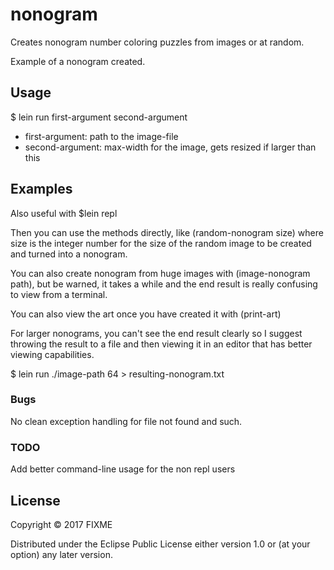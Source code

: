 # nonogram

Creates nonogram number coloring puzzles from images or at random.

Example of a nonogram created.

## Usage

$ lein run first-argument second-argument

* first-argument: path to the image-file
* second-argument: max-width for the image, gets resized if larger than this

## Examples
Also useful with $lein repl

Then you can use the methods directly, like (random-nonogram size) where size
is the integer number for the size of the random image to be created and turned 
into a nonogram.

You can also create nonogram from huge images with (image-nonogram path), but be 
warned, it takes a while and the end result is really confusing to view from a terminal.

You can also view the art once you have created it with (print-art)

For larger nonograms, you can't see the end result clearly so I suggest throwing
the result to a file and then viewing it in an editor that has better viewing 
capabilities.

$ lein run ./image-path 64 > resulting-nonogram.txt 

### Bugs

No clean exception handling for file not found and such.

### TODO
Add better command-line usage for the non repl users

## License

Copyright © 2017 FIXME

Distributed under the Eclipse Public License either version 1.0 or (at
your option) any later version.
